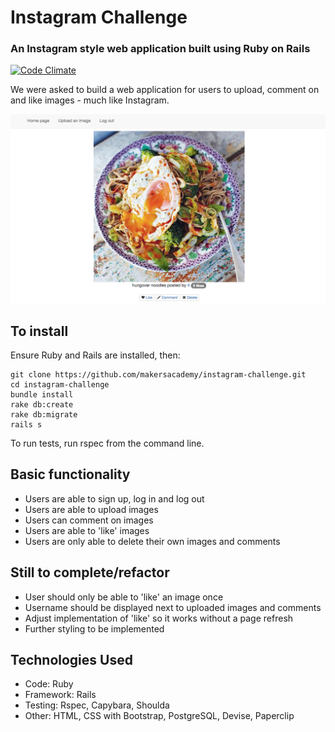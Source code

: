 Instagram Challenge
=======================

### An Instagram style web application built using Ruby on Rails

[![Code Climate](https://codeclimate.com/github/KateWilkinson/instagram-challenge/badges/gpa.svg)](https://codeclimate.com/github/KateWilkinson/instagram-challenge)

We were asked to build a web application for users to upload, comment on and like images - much like Instagram.

![Screenshot](./public/screenshots/screenshot1.jpg?raw=true)

## To install

Ensure Ruby and Rails are installed, then:

```
git clone https://github.com/makersacademy/instagram-challenge.git
cd instagram-challenge
bundle install
rake db:create
rake db:migrate
rails s
```
To run tests, run rspec from the command line.

## Basic functionality

- Users are able to sign up, log in and log out
- Users are able to upload images
- Users can comment on images
- Users are able to 'like' images
- Users are only able to delete their own images and comments


## Still to complete/refactor

- User should only be able to 'like' an image once
- Username should be displayed next to uploaded images and comments
- Adjust implementation of 'like' so it works without a page refresh
- Further styling to be implemented


## Technologies Used

- Code: Ruby
- Framework: Rails
- Testing: Rspec, Capybara, Shoulda
- Other: HTML, CSS with Bootstrap, PostgreSQL, Devise, Paperclip
